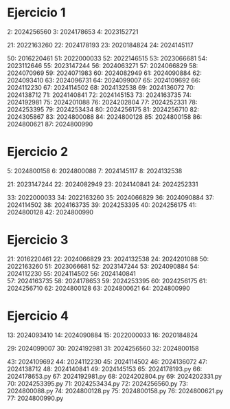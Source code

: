 # Ejercicio 1
2: 2024256560
3: 2024178653
4: 2023152721

21: 2022163260
22: 2024178193
23: 2020184824
24: 2024145117

50: 2016220461
51: 2022000033
52: 2022146515
53: 2023066681
54: 2023112646
55: 2023147244
56: 2024063271
57: 2024066829
58: 2024070969
59: 2024071983
60: 2024082949
61: 2024090884
62: 2024093410
63: 2024096731
64: 2024099007
65: 2024109692
66: 2024112230
67: 2024114502
68: 2024132538
69: 2024136072
70: 2024138712
71: 2024140841
72: 2024145153
73: 2024163735
74: 2024192981
75: 2024201088
76: 2024202804
77: 2024252331
78: 2024253395
79: 2024253434
80: 2024256175
81: 2024256710
82: 2024305867
83: 2024800088
84: 2024800128
85: 2024800158
86: 2024800621
87: 2024800990

# Ejercicio 2
5: 2024800158
6: 2024800088
7: 2024145117
8: 2024132538

21: 2023147244
22: 2024082949
23: 2024140841
24: 2024252331

33: 2022000033
34: 2022163260
35: 2024066829
36: 2024090884
37: 2024114502
38: 2024163735
39: 2024253395
40: 2024256175
41: 2024800128
42: 2024800990

# Ejercicio 3
21: 2016220461
22: 2024066829
23: 2024132538
24: 2024201088
50: 2022163260
51: 2023066681
52: 2023147244
53: 2024090884
54: 2024112230
55: 2024114502
56: 2024140841  
57: 2024163735
58: 2024178653
59: 2024253395 
60: 2024256175
61: 2024256710
62: 2024800128
63: 2024800621 
64: 2024800990

# Ejercicio 4
13: 2024093410
14: 2024090884
15: 2022000033
16: 2020184824

29: 2024099007
30: 2024192981
31: 2024256560
32: 2024800158

43: 2024109692
44: 2024112230
45: 2024114502
46: 2024136072
47: 2024138712
48: 2024140841
49: 2024145153
65: 2024178193.py
66: 2024178653.py
67: 2024192981.py
68: 2024202804.py
69: 2024202331.py
70: 2024253395.py
71: 2024253434.py
72: 2024256560.py
73: 2024800088.py
74: 2024800128.py
75: 2024800158.py
76: 2024800621.py
77: 2024800990.py